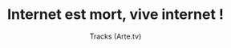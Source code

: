 ---
layout: post
title: "Internet est mort, vive internet !"
link: https://www.arte.tv/fr/videos/119473-014-A/tracks/
author: Tracks (Arte.tv)
published_date: 30/10/2024
description: "Et si l'Apocalypse avait déjà eu lieu... sur internet ? La preuve : des images de Jésus en crevette qui envahissent nos fils d’actualité facebook abandonnés et amassent des millions de likes et de commentaires. “Shrimp Jesus”, seigneur des crustacés version intelligence artificielle, est l'une des nombreuses manifestations de la théorie de l'internet mort, une théorie du complot un peu barge qui révèle pourtant un changement bien réel sur le web : les bots sont en train de nous grand remplacer. Aujourd'hui, plus de la moitié du trafic internet est généré par des bots, et la plupart de nos interactions en ligne n'ont donc quasiment plus rien d'humain. Tracks part à la rencontre des artistes qui préparent les funérailles du World Wide web, et imaginent la vie après la déconnexion. L'artiste Aleks Slota, habitué des performances extrêmes, est devenu collectionneur des images pieuses générées par ia sur un internet zombie qui vit ses dernières heures, le duo ! Mediengruppe Bitnik recherche la source des diktats algorithmiques qui influencent notre vision du monde, tandis que Lou Fauroux nous emmène en cure de désintoxication après l’effondrement du web. 
internet, 1983 - ? RIP."
language: fr
categories: "Liens"
tags: "internet vidéos ia"
og-tags: "22/10/2024"
permalink: /:categories/:year/:month/:day/:title/
---